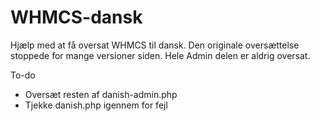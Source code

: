 WHMCS-dansk
===========

Hjælp med at få oversat WHMCS til dansk.
Den originale oversættelse stoppede for mange versioner siden.
Hele Admin delen er aldrig oversat.


To-do
 - Oversæt resten af danish-admin.php
 - Tjekke danish.php igennem for fejl
